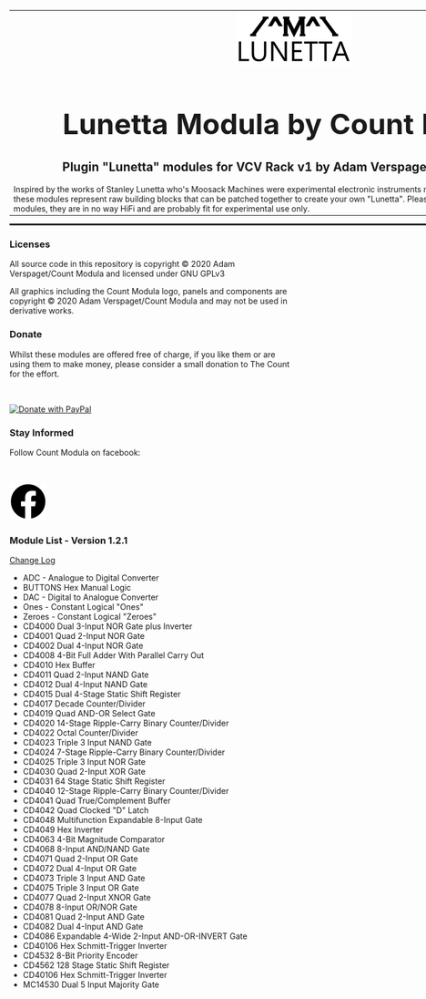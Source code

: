 <table style="width:1000px; border: 0px solid black;">
<tr style="border: 0px solid black;">
<td style="border: 0px solid black;">
<center>
<img src="./img/CountModulaLunettaLogo.png" alt="Count Modula">
<h1 style="border-bottom: 0px;font-size:50px;">Lunetta Modula by Count Modula</h1>
<h2 style="border-bottom: 0px;">Plugin "Lunetta" modules for VCV Rack v1 by Adam Verspaget (Count Modula)</h2>
</center>
Inspired by the works of Stanley Lunetta who's Moosack Machines were experimental electronic instruments made from digital integrated circuits, these modules represent raw building blocks that can be patched together to create your own "Lunetta". 
Please note these are NOT normal synth modules, they are in no way HiFi and are probably fit for experimental use only.
</td>
</tr>
</table>
<hr style="width:1000px; border: 1px solid black;"/>
<h3>Licenses</h3>

All source code in this repository is copyright © 2020 Adam Verspaget/Count Modula and licensed under GNU GPLv3

All graphics including the Count Modula logo, panels and components are copyright © 2020 Adam Verspaget/Count Modula and may not be used in derivative works.

<h3>Donate</h3>
Whilst these modules are offered free of charge, if you like them or are using them to make money, please consider a small donation to The Count for the effort.
<p>&nbsp</p>
<a href="https://www.paypal.me/CountModula" target="_donate"><img src="https://www.paypalobjects.com/en_AU/i/btn/btn_donateCC_LG.gif" border="0" alt="Donate with PayPal"/></a>

<h3>Stay Informed</h3>
Follow Count Modula on facebook:
<p>&nbsp</p>
<a href="https://www.facebook.com/CountModula/"><img src="./img/facebook.png" alt="Count Modula on facebook"></a>

<h3>Module List - Version 1.2.1</h3>
<p>
<a href="CHANGELOG.md">Change Log</a>
</p>
<ul>
<li>ADC - Analogue to Digital Converter</li>
<li>BUTTONS Hex Manual Logic</li>
<li>DAC - Digital to Analogue Converter</li>
<li>Ones - Constant Logical "Ones"</li>
<li>Zeroes - Constant Logical "Zeroes"</li>
<li>CD4000 Dual 3-Input NOR Gate plus Inverter</li>
<li>CD4001 Quad 2-Input NOR Gate</li>
<li>CD4002 Dual 4-Input NOR Gate</li>
<li>CD4008 4-Bit Full Adder With Parallel Carry Out</li>
<li>CD4010 Hex Buffer</li>
<li>CD4011 Quad 2-Input NAND Gate</li>
<li>CD4012 Dual 4-Input NAND Gate</li>
<li>CD4015 Dual 4-Stage Static Shift Register</i>
<li>CD4017 Decade Counter/Divider</li>
<li>CD4019 Quad AND-OR Select Gate</li>
<li>CD4020 14-Stage Ripple-Carry Binary Counter/Divider</li>
<li>CD4022 Octal Counter/Divider</li>
<li>CD4023 Triple 3 Input NAND Gate</li>
<li>CD4024 7-Stage Ripple-Carry Binary Counter/Divider</li>
<li>CD4025 Triple 3 Input NOR Gate</li>
<li>CD4030 Quad 2-Input XOR Gate</li>
<li>CD4031 64 Stage Static Shift Register</li>
<li>CD4040 12-Stage Ripple-Carry Binary Counter/Divider</li>
<li>CD4041 Quad True/Complement Buffer</li>
<li>CD4042 Quad Clocked "D" Latch</i>
<li>CD4048 Multifunction Expandable 8-Input Gate</li>
<li>CD4049 Hex Inverter</li>
<li>CD4063 4-Bit Magnitude Comparator</li>
<li>CD4068 8-Input AND/NAND Gate</li>
<li>CD4071 Quad 2-Input OR Gate</li>
<li>CD4072 Dual 4-Input OR Gate</li>
<li>CD4073 Triple 3 Input AND Gate</li>
<li>CD4075 Triple 3 Input OR Gate</li>
<li>CD4077 Quad 2-Input XNOR Gate</li>
<li>CD4078 8-Input OR/NOR Gate</li>
<li>CD4081 Quad 2-Input AND Gate</li>
<li>CD4082 Dual 4-Input AND Gate</li>
<li>CD4086 Expandable 4-Wide 2-Input AND-OR-INVERT Gate</li>
<li>CD40106 Hex Schmitt-Trigger Inverter</li>
<li>CD4532 8-Bit Priority Encoder</li>
<li>CD4562 128 Stage Static Shift Register</li>
<li>CD40106 Hex Schmitt-Trigger Inverter</li>
<li>MC14530 Dual 5 Input Majority Gate</li>
</ul>
